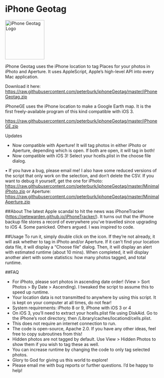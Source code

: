 # iPhone Geotag

<img class="aligncenter" alt="iPhone Geotag Logo" src="https://raw.githubusercontent.com/peterburk/iphoneGeotag/master/Icon/iPhoneGeotagIcon.png" width="128">

iPhone Geotag uses the iPhone location to tag Places for your photos in iPhoto and Aperture. It uses AppleScript, Apple’s high-level API into every Mac application.

Download it here: 
https://raw.githubusercontent.com/peterburk/iphoneGeotag/master/iPhoneGeotag.zip


iPhoneGE uses the iPhone location to make a Google Earth map. It is the first freely-available program of this kind compatible with iOS 3.

https://raw.githubusercontent.com/peterburk/iphoneGeotag/master/iPhoneGE.zip




Updates
- Now compatible with Aperture! It will tag photos in either iPhoto or Aperture, depending which is open. If both are open, it will tag in both!
- Now compatible with iOS 3! Select your hcells.plist in the choose file dialog.

• If you have a bug, please email me! I also have some reduced versions of the script that only work on the selection, and don’t delete the CSV. 
If you want to debug it yourself, get the one for iPhoto: 
https://raw.githubusercontent.com/peterburk/iphoneGeotag/master/MinimaliPhoto.zip 
or Aperture: 
https://raw.githubusercontent.com/peterburk/iphoneGeotag/master/MinimalAperture.zip

##About
The latest Apple scandal to hit the news was iPhoneTracker (https://petewarden.github.io/iPhoneTracker/). It turns out that the iPhone backup file stores a record of everywhere you’ve travelled since upgrading to iOS 4. Some panicked. Others argued. I was inspired to code.

##Usage
To run it, simply double click on the icon. If they’re not already, it will ask whether to tag in iPhoto and/or Aperture. If it can’t find your location data file, it will display a “Choose file” dialog. Then, it will display an alert with estimated runtime (about 10 mins). When completed, it will display another alert with some statistics: how many photos tagged, and total runtime.

##FAQ
- For iPhoto, please sort photos in ascending date order! (View > Sort Photos > By Date > Ascending). I tweaked the script to assume this to speed up runtime.
- Your location data is not transmitted to anywhere by using this script. It is kept on your computer at all times, do not fear!
- System requirements: iPhoto 8 or 9, iPhone with iOS 3 or 4
- On iOS 3, you’ll need to extract your hcells.plist file using DiskAid. Go to the iPhone’s root directory, then /Library/caches/locationd/cells.plist.
- This does not require an internet connection to run.
- The code is open-source, Apache 2.0. If you have any other ideas, feel free to copy subroutines from this!
- Hidden photos are not tagged by default. Use View > Hidden Photos to show them if you wish to tag these as well.
- You can increase runtime by changing the code to only tag selected photos.
- Glory to God for giving us this world to explore!
- Please email me with bug reports or further questions. I’d be happy to help!

